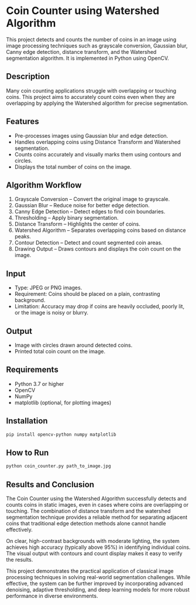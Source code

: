 # Coin Counter using Watershed Algorithm

This project detects and counts the number of coins in an image using image processing techniques such as grayscale conversion, Gaussian blur, Canny edge detection, distance transform, and the Watershed segmentation algorithm. It is implemented in Python using OpenCV.

## Description

Many coin counting applications struggle with overlapping or touching coins. This project aims to accurately count coins even when they are overlapping by applying the Watershed algorithm for precise segmentation.

## Features

- Pre-processes images using Gaussian blur and edge detection.
- Handles overlapping coins using Distance Transform and Watershed segmentation.
- Counts coins accurately and visually marks them using contours and circles.
- Displays the total number of coins on the image.

## Algorithm Workflow

1. Grayscale Conversion – Convert the original image to grayscale.
2. Gaussian Blur – Reduce noise for better edge detection.
3. Canny Edge Detection – Detect edges to find coin boundaries.
4. Thresholding – Apply binary segmentation.
5. Distance Transform – Highlights the center of coins.
6. Watershed Algorithm – Separates overlapping coins based on distance peaks.
7. Contour Detection – Detect and count segmented coin areas.
8. Drawing Output – Draws contours and displays the coin count on the image.

## Input

- Type: JPEG or PNG images.
- Requirement: Coins should be placed on a plain, contrasting background.
- Limitation: Accuracy may drop if coins are heavily occluded, poorly lit, or the image is noisy or blurry.

## Output

- Image with circles drawn around detected coins.
- Printed total coin count on the image.

## Requirements

- Python 3.7 or higher
- OpenCV
- NumPy
- matplotlib (optional, for plotting images)

## Installation

```bash
pip install opencv-python numpy matplotlib
```

## How to Run
```bash
python coin_counter.py path_to_image.jpg
```

## Results and Conclusion

The Coin Counter using the Watershed Algorithm successfully detects and counts coins in static images, even in cases where coins are overlapping or touching. The combination of distance transform and the watershed segmentation technique provides a reliable method for separating adjacent coins that traditional edge detection methods alone cannot handle effectively.

On clear, high-contrast backgrounds with moderate lighting, the system achieves high accuracy (typically above 95%) in identifying individual coins. The visual output with contours and count display makes it easy to verify the results.

This project demonstrates the practical application of classical image processing techniques in solving real-world segmentation challenges. While effective, the system can be further improved by incorporating advanced denoising, adaptive thresholding, and deep learning models for more robust performance in diverse environments.
